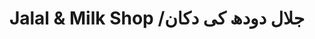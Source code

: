 ---
title: "Jalal & Milk Shop /جلال دودھ کی دکان"
url: /karachi/jalal-and-milk-shop-jll-dwdh-khy-dkhn/
shop: dairy
---